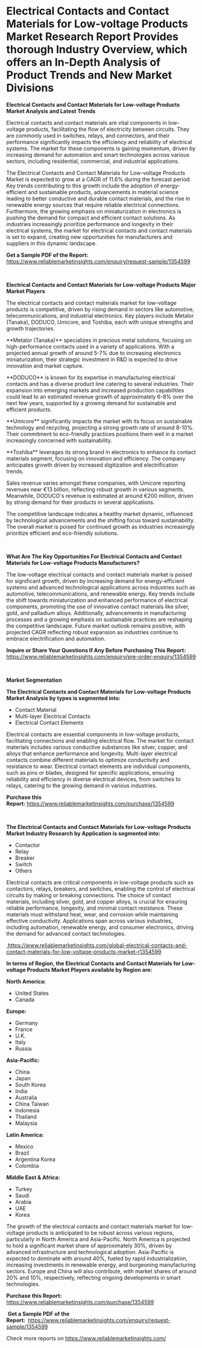 <p><h1>Electrical Contacts and Contact Materials for Low-voltage Products Market Research Report Provides thorough Industry Overview, which offers an In-Depth Analysis of Product Trends and New Market Divisions</h1></p><p><strong>Electrical Contacts and Contact Materials for Low-voltage Products Market Analysis and Latest Trends</strong></p>
<p><p>Electrical contacts and contact materials are vital components in low-voltage products, facilitating the flow of electricity between circuits. They are commonly used in switches, relays, and connectors, and their performance significantly impacts the efficiency and reliability of electrical systems. The market for these components is gaining momentum, driven by increasing demand for automation and smart technologies across various sectors, including residential, commercial, and industrial applications.</p><p>The Electrical Contacts and Contact Materials for Low-voltage Products Market is expected to grow at a CAGR of 11.6% during the forecast period. Key trends contributing to this growth include the adoption of energy-efficient and sustainable products, advancements in material science leading to better conductive and durable contact materials, and the rise in renewable energy sources that require reliable electrical connections. Furthermore, the growing emphasis on miniaturization in electronics is pushing the demand for compact and efficient contact solutions. As industries increasingly prioritize performance and longevity in their electrical systems, the market for electrical contacts and contact materials is set to expand, creating new opportunities for manufacturers and suppliers in this dynamic landscape.</p></p>
<p><strong>Get a Sample PDF of the Report:&nbsp;</strong> <a href="https://www.reliablemarketinsights.com/enquiry/request-sample/1354599?utm_campaign=1938&utm_medium=2&utm_source=Github&utm_content=ia&utm_term=04022025&utm_id=electrical-contacts-and-contact-materials-for-low-voltage-products">https://www.reliablemarketinsights.com/enquiry/request-sample/1354599</a></p>
<p>&nbsp;</p>
<p><strong>Electrical Contacts and Contact Materials for Low-voltage Products Major Market Players</strong></p>
<p><p>The electrical contacts and contact materials market for low-voltage products is competitive, driven by rising demand in sectors like automotive, telecommunications, and industrial electronics. Key players include Metalor (Tanaka), DODUCO, Umicore, and Toshiba, each with unique strengths and growth trajectories.</p><p>**Metalor (Tanaka)** specializes in precious metal solutions, focusing on high-performance contacts used in a variety of applications. With a projected annual growth of around 5-7% due to increasing electronics miniaturization, their strategic investment in R&D is expected to drive innovation and market capture.</p><p>**DODUCO** is known for its expertise in manufacturing electrical contacts and has a diverse product line catering to several industries. Their expansion into emerging markets and increased production capabilities could lead to an estimated revenue growth of approximately 6-8% over the next few years, supported by a growing demand for sustainable and efficient products.</p><p>**Umicore** significantly impacts the market with its focus on sustainable technology and recycling, projecting a strong growth rate of around 8-10%. Their commitment to eco-friendly practices positions them well in a market increasingly concerned with sustainability.</p><p>**Toshiba** leverages its strong brand in electronics to enhance its contact materials segment, focusing on innovation and efficiency. The company anticipates growth driven by increased digitization and electrification trends.</p><p>Sales revenue varies amongst these companies, with Umicore reporting revenues near €13 billion, reflecting robust growth in various segments. Meanwhile, DODUCO's revenue is estimated at around €200 million, driven by strong demand for their products in several applications.</p><p>The competitive landscape indicates a healthy market dynamic, influenced by technological advancements and the shifting focus toward sustainability. The overall market is poised for continued growth as industries increasingly prioritize efficient and eco-friendly solutions.</p></p>
<p>&nbsp;</p>
<p><strong>What Are The Key Opportunities For Electrical Contacts and Contact Materials for Low-voltage Products Manufacturers?</strong></p>
<p><p>The low-voltage electrical contacts and contact materials market is poised for significant growth, driven by increasing demand for energy-efficient systems and advanced technological applications across industries such as automotive, telecommunications, and renewable energy. Key trends include the shift towards miniaturization and enhanced performance of electrical components, promoting the use of innovative contact materials like silver, gold, and palladium alloys. Additionally, advancements in manufacturing processes and a growing emphasis on sustainable practices are reshaping the competitive landscape. Future market outlook remains positive, with projected CAGR reflecting robust expansion as industries continue to embrace electrification and automation.</p></p>
<p><strong>Inquire or Share Your Questions If Any Before Purchasing This Report:</strong> <a href="https://www.reliablemarketinsights.com/enquiry/pre-order-enquiry/1354599?utm_campaign=1938&utm_medium=2&utm_source=Github&utm_content=ia&utm_term=04022025&utm_id=electrical-contacts-and-contact-materials-for-low-voltage-products">https://www.reliablemarketinsights.com/enquiry/pre-order-enquiry/1354599</a></p>
<p>&nbsp;</p>
<p><strong>Market Segmentation</strong></p>
<p><strong>The Electrical Contacts and Contact Materials for Low-voltage Products Market Analysis by types is segmented into:</strong></p>
<p><ul><li>Contact Material</li><li>Multi-layer Electrical Contacts</li><li>Electrical Contact Elements</li></ul></p>
<p><p>Electrical contacts are essential components in low-voltage products, facilitating connections and enabling electrical flow. The market for contact materials includes various conductive substances like silver, copper, and alloys that enhance performance and longevity. Multi-layer electrical contacts combine different materials to optimize conductivity and resistance to wear. Electrical contact elements are individual components, such as pins or blades, designed for specific applications, ensuring reliability and efficiency in diverse electrical devices, from switches to relays, catering to the growing demand in various industries.</p></p>
<p><strong>Purchase this Report:&nbsp;</strong><a href="https://www.reliablemarketinsights.com/purchase/1354599?utm_campaign=1938&utm_medium=2&utm_source=Github&utm_content=ia&utm_term=04022025&utm_id=electrical-contacts-and-contact-materials-for-low-voltage-products">https://www.reliablemarketinsights.com/purchase/1354599</a></p>
<p>&nbsp;</p>
<p><strong>The Electrical Contacts and Contact Materials for Low-voltage Products Market Industry Research by Application is segmented into:</strong></p>
<p><ul><li>Contactor</li><li>Relay</li><li>Breaker</li><li>Switch</li><li>Others</li></ul></p>
<p><p>Electrical contacts are critical components in low-voltage products such as contactors, relays, breakers, and switches, enabling the control of electrical circuits by making or breaking connections. The choice of contact materials, including silver, gold, and copper alloys, is crucial for ensuring reliable performance, longevity, and minimal contact resistance. These materials must withstand heat, wear, and corrosion while maintaining effective conductivity. Applications span across various industries, including automation, renewable energy, and consumer electronics, driving the demand for advanced contact technologies.</p></p>
<p><a href="https://www.reliablemarketinsights.com/global-electrical-contacts-and-contact-materials-for-low-voltage-products-market-r1354599?utm_campaign=1938&utm_medium=2&utm_source=Github&utm_content=ia&utm_term=04022025&utm_id=electrical-contacts-and-contact-materials-for-low-voltage-products">&nbsp;https://www.reliablemarketinsights.com/global-electrical-contacts-and-contact-materials-for-low-voltage-products-market-r1354599</a></p>
<p><strong>In terms of Region, the Electrical Contacts and Contact Materials for Low-voltage Products Market Players available by Region are:</strong></p>
<p>
    <p> <strong> North America: </strong>
        <ul>
            <li>United States</li>
            <li>Canada</li>
        </ul>
        </p> 
    <p> <strong> Europe: </strong>
        <ul>
            <li>Germany</li>
            <li>France</li>
            <li>U.K.</li>
            <li>Italy</li>
            <li>Russia</li>
        </ul>
        </p> 
    <p> <strong> Asia-Pacific: </strong>
        <ul>
            <li>China</li>
            <li>Japan</li>
            <li>South Korea</li>
            <li>India</li>
            <li>Australia</li>
            <li>China Taiwan</li>
            <li>Indonesia</li>
            <li>Thailand</li>
            <li>Malaysia</li>
        </ul>
        </p> 
    <p> <strong> Latin America: </strong>
        <ul>
            <li>Mexico</li>
            <li>Brazil</li>
            <li>Argentina Korea</li>
            <li>Colombia</li>
        </ul>
        </p> 
    <p> <strong> Middle East & Africa: </strong>
        <ul>
            <li>Turkey</li>
            <li>Saudi</li>
            <li>Arabia</li>
            <li>UAE</li>
            <li>Korea</li>
        </ul>
    </p>
    </p>
<p><p>The growth of the electrical contacts and contact materials market for low-voltage products is anticipated to be robust across various regions, particularly in North America and Asia-Pacific. North America is projected to hold a significant market share of approximately 30%, driven by advanced infrastructure and technological adoption. Asia-Pacific is expected to dominate with around 40%, fueled by rapid industrialization, increasing investments in renewable energy, and burgeoning manufacturing sectors. Europe and China will also contribute, with market shares of around 20% and 10%, respectively, reflecting ongoing developments in smart technologies.</p></p>
<p><strong>Purchase this Report: </strong><a href="https://www.reliablemarketinsights.com/purchase/1354599?utm_campaign=1938&utm_medium=2&utm_source=Github&utm_content=ia&utm_term=04022025&utm_id=electrical-contacts-and-contact-materials-for-low-voltage-products">https://www.reliablemarketinsights.com/purchase/1354599</a></p>
<p>&nbsp;<strong>Get a Sample PDF of the Report:&nbsp;&nbsp;</strong><a href="https://www.reliablemarketinsights.com/enquiry/request-sample/1354599?utm_campaign=1938&utm_medium=2&utm_source=Github&utm_content=ia&utm_term=04022025&utm_id=electrical-contacts-and-contact-materials-for-low-voltage-products">https://www.reliablemarketinsights.com/enquiry/request-sample/1354599</a></p>
<p><strong></strong></p>
<p>Check more reports on <a href="https://www.reliablemarketinsights.com/?utm_campaign=1938&utm_medium=2&utm_source=Github&utm_content=ia&utm_term=04022025&utm_id=electrical-contacts-and-contact-materials-for-low-voltage-products">https://www.reliablemarketinsights.com/</a></p>